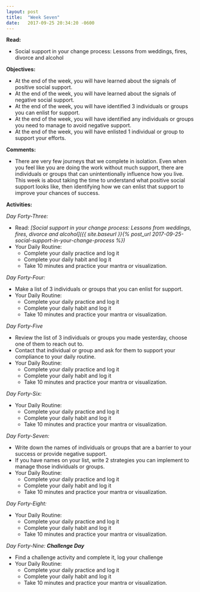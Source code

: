 ```yaml
---
layout: post
title:  "Week Seven"
date:   2017-09-25 20:34:20 -0600
---
```


**Read:**
* Social support in your change process: Lessons from weddings, fires, divorce and alcohol

**Objectives:**
* At the end of the week, you will have learned about the signals of positive social support.
* At the end of the week, you will have learned about the signals of negative social support.
* At the end of the week, you will have identified 3 individuals or groups you can enlist for support.
* At the end of the week, you will have identified any individuals or groups you need to manage to avoid negative support.
* At the end of the week, you will have enlisted 1 individual or group to support your efforts.

**Comments:**
* There are very few journeys that we complete in isolation. Even when you feel like you are doing the work without much support, there are individuals or groups that can unintentionally influence how  you live. This week is about taking the time to understand what positive social support looks like, then identifying how we can enlist that support to improve your chances of success.

**Activities:**

*Day Forty-Three:*
* Read: *[Social support in your change process: Lessons from weddings, fires, divorce and alcohol]({{ site.baseurl }}{% post_url 2017-09-25-social-support-in-your-change-process %})*
* Your Daily Routine:
	* Complete your daily practice and log it
	* Complete your daily habit and log it
	* Take 10 minutes and practice your mantra or visualization.

*Day Forty-Four:*
* Make a list of 3 individuals or groups that you can enlist for support.
* Your Daily Routine:
	* Complete your daily practice and log it
	* Complete your daily habit and log it
	* Take 10 minutes and practice your mantra or visualization.

*Day Forty-Five*
* Review the list of 3 individuals or groups you made yesterday, choose one of them to reach out to.
* Contact that individual or group and ask for them to support your compliance to your daily routine.
* Your Daily Routine:
	* Complete your daily practice and log it
	* Complete your daily habit and log it
	* Take 10 minutes and practice your mantra or visualization.

*Day Forty-Six:*
* Your Daily Routine:
    * Complete your daily practice and log it
    * Complete your daily habit and log it
    * Take 10 minutes and practice your mantra or visualization.

*Day Forty-Seven:*
* Write down the names of individuals or groups that are a barrier to your success or provide negative support.
* If you have names on your list, write 2 strategies you can implement to manage those individuals or groups.
* Your Daily Routine:
	* Complete your daily practice and log it
	* Complete your daily habit and log it
	* Take 10 minutes and practice your mantra or visualization.

*Day Forty-Eight:*
* Your Daily Routine:
    * Complete your daily practice and log it
    * Complete your daily habit and log it
    * Take 10 minutes and practice your mantra or visualization.

*Day Forty-Nine: **Challenge Day***
* Find a challenge activity and complete it, log your challenge
* Your Daily Routine:
	* Complete your daily practice and log it
	* Complete your daily habit and log it
	* Take 10 minutes and practice your mantra or visualization.

